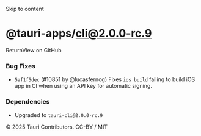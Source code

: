 Skip to content
# @tauri-apps/cli@2.0.0-rc.9
ReturnView on GitHub
### Bug Fixes
  * `5af1f5dec` (#10851 by @lucasfernog) Fixes `ios build` failing to build iOS app in CI when using an API key for automatic signing.


### Dependencies
  * Upgraded to `tauri-cli@2.0.0-rc.9`


© 2025 Tauri Contributors. CC-BY / MIT
